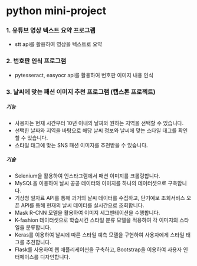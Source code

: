 # python mini-project

### 1. 유튜브 영상 텍스트 요약 프로그램
- stt api를 활용하여 영상을 텍스트로 요약

### 2. 번호판 인식 프로그램
- pytesseract, easyocr api를 활용하여 번호판 이미지 내용 인식

### 3. 날씨에 맞는 패션 이미지 추천 프로그램 (캡스톤 프로젝트)

##### 기능
-	사용자는 현재 시간부터 10년 이내의 날짜와 원하는 지역을 선택할 수 있습니다.
-	선택한 날짜와 지역을 바탕으로 해당 날씨 정보와 날씨에 맞는 스타일 태그를 확인할 수 있습니다.
-	스타일 태그에 맞는 SNS 패션 이미지를 추천받을 수 있습니다.

##### 기술
-	Selenium을 활용하여 인스타그램에서 패션 이미지를 크롤링합니다.
-	MySQL을 이용하여 날씨 공공 데이터와 이미지를 하나의 데이터셋으로 구축합니다.
-	기상청 일자료 API를 통해 과거의 날씨 데이터를 수집하고, 단기예보 조회서비스 오픈 API를 통해 현재의 날씨 데이터를 실시간으로 조회합니다.
-	Mask R-CNN 모델을 활용하여 이미지 세그멘테이션을 수행합니다.
-	K-fashion 데이터셋으로 학습시킨 스타일 분류 모델을 적용하여 각 이미지의 스타일을 분류합니다.
-	Keras를 이용하여 날씨에 따른 스타일 예측 모델을 구현하여 사용자에게 스타일 태그를 추천합니다. 
-	Flask를 사용하여 웹 애플리케이션을 구축하고, Bootstrap을 이용하여 사용자 인터페이스를 디자인합니다.